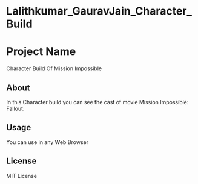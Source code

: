 # Lalithkumar_GauravJain_Character_Build

# Project Name

Character Build Of Mission Impossible

## About

In this Character build you can see the cast of movie Mission Impossible: Fallout.  

## Usage

You can use in any Web Browser


## License

MIT License